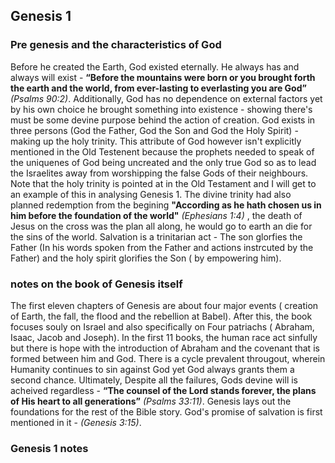 ## Genesis 1

### Pre genesis and the characteristics of God

Before he created the Earth, God existed eternally. He always has and always will exist - **“Before the mountains were born or you brought forth the earth and the world, from ever-lasting to everlasting you are God”** *(Psalms 90:2)*. Additionally, God has no dependence on external factors yet by his own choice he brought something into existence - showing there's must be some devine purpose behind the action of creation.
God exists in three persons (God the Father, God the Son and God the Holy Spirit) - making up the holy trinity. This attribute of God however isn't explicitly mentioned in the Old Testenent because the prophets needed to speak of the uniquenes  of God  being uncreated and the only true God so as to lead the Israelites away from worshipping the false Gods of their neighbours. Note that the holy trinity is pointed at in the Old Testament and I will get to an example of this in analysing Genesis 1. 
The divine trinity had also planned redemption from the begining **"According as he hath chosen us in him before the foundation of the world"** *(Ephesians 1:4)* , the death of Jesus on the cross was the plan all along, he would go to earth an die for the sins of the world. Salvation is a trinitarian act  - The son glorfies the Father (In his words spoken from the Father and actions instrcuted by the Father) and the  holy spirit glorifies the Son ( by empowering him). 

### notes on the book of Genesis itself

The first eleven chapters of Genesis are about four major events ( creation of Earth, the fall, the flood and the rebellion at Babel). After this, the book focuses souly on Israel  and also specifically on Four patriachs ( Abraham, Isaac, Jacob and Joseph). In the first 11 books, the human race act sinfully but there is hope with the introduction of Abraham and the covenant that is formed between him and God.  There is a cycle prevalent througout, wherein Humanity continues to sin against God yet God 
always grants them a second chance.	Ultimately, Despite all the failures, Gods devine will is acheived regardless - **“The counsel of the Lord stands forever, the plans of His heart to all generations”** *(Psalms 33:11)*.  Genesis lays out the foundations for the rest of the Bible story. God's promise of salvation is first mentioned in it  - *(Genesis 3:15)*.

### Genesis 1 notes



 
